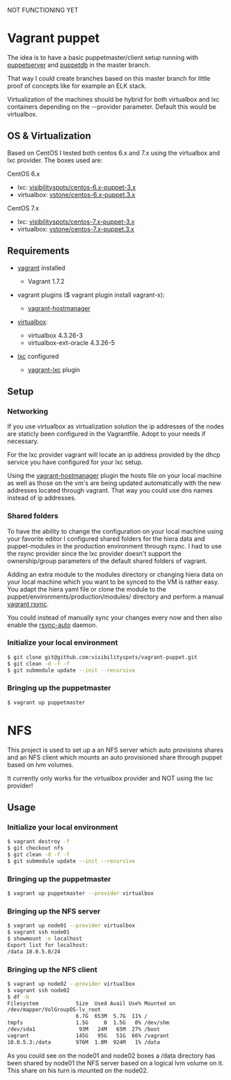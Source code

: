 NOT FUNCTIONING YET

# Vagrant puppet

The idea is to have a basic puppetmaster/client setup running with [puppetserver](https://docs.puppetlabs.com/puppetserver/latest/services_master_puppetserver.html) and [puppetdb](http://docs.puppetlabs.com/puppetdb/latest/) in the master branch.

That way I could create branches based on this master branch for little proof of concepts like for example an ELK stack.

Virtualization of the machines should be hybrid for both virtualbox and lxc containers depending on the --provider parameter. Default this would be virtualbox.

## OS & Virtualization


Based on CentOS I tested both centos 6.x and 7.x using the virtualbox and lxc provider. The boxes used are:

CentOS 6.x

* lxc: [visibilityspots/centos-6.x-puppet-3.x](https://atlas.hashicorp.com/visibilityspots/boxes/centos-6.x-puppet-3.x)
* virtualbox: [vstone/centos-6.x-puppet.3.x](https://atlas.hashicorp.com/vStone/boxes/centos-6.x-puppet.3.x)

CentOS 7.x

* lxc: [visibilityspots/centos-7.x-puppet-3.x](https://atlas.hashicorp.com/visibilityspots/boxes/centos-7.x-puppet-3.x)
* virtualbox: [vstone/centos-7.x-puppet.3.x](https://atlas.hashicorp.com/vStone/boxes/centos-7.x-puppet.3.x)

## Requirements

* [vagrant](https://www.vagrantup.com/) installed
    - Vagrant 1.7.2

* vagrant plugins ($ vagrant plugin install vagrant-x):
    - [vagrant-hostmanager](https://github.com/smdahlen/vagrant-hostmanager)

* [virtualbox](https://www.virtualbox.org/):
    - virtualbox 4.3.26-3
    - virtualbox-ext-oracle 4.3.26-5

* [lxc](https://github.com/fgrehm/vagrant-lxc/wiki) configured
   - [vagrant-lxc](https://github.com/fgrehm/vagrant-lxc) plugin

## Setup

### Networking

If you use virtualbox as virtualization solution the ip addresses of the nodes are staticly been configured in the Vagrantfile. Adopt to your needs if necessary.

For the lxc provider vagrant will locate an ip address provided by the dhcp service you have configured for your lxc setup.

Using the [vagrant-hostmanager](https://github.com/smdahlen/vagrant-hostmanager) plugin the hosts file on your local machine as well as those on the vm's are being updated automatically with the new addresses located through vagrant. That way you could use dns names instead of ip addresses.

### Shared folders

To have the ability to change the configuration on your local machine using your favorite editor I configured shared folders for the hiera data and puppet-modules in the production environment through rsync. I had to use the rsync provider since the lxc provider doesn't support the ownership/group parameters of the default shared folders of vagrant.

Adding an extra module to the modules directory or changing hiera data on your local machine which you want to be synced to the VM is rather easy. You adapt the hiera yaml file or clone the module to the puppet/environments/production/modules/ directory and perform a manual [vagrant rsync](http://docs.vagrantup.com/v2/cli/rsync.html).

You could instead of manually sync your changes every now and then also enable the [rsync-auto](http://docs.vagrantupcom/v2/cli/rsync-auto.html) daemon.

### Initialize your local environment

```bash
$ git clone git@github.com:visibilityspots/vagrant-puppet.git
$ git clean -d -f -f
$ git submodule update --init --recursive
```

### Bringing up the puppetmaster
```bash
$ vagrant up puppetmaster
```

# NFS

This project is used to set up a an NFS server which auto provisions shares and an NFS client which mounts an auto provisioned share through puppet based on lvm volumes.

It currently only works for the virtualbox provider and NOT using the lxc provider!

## Usage

### Initialize your local environment

```bash
$ vagrant destroy -f
$ git checkout nfs
$ git clean -d -f -f
$ git submodule update --init --recursive
```

### Bringing up the puppetmaster
```bash
$ vagrant up puppetmaster --provider virtualbox
```

### Bringing up the NFS server
```bash
$ vagrant up node01 --provider virtualbox
$ vagrant ssh node01
$ showmount -e localhost
Export list for localhost:
/data 10.0.5.0/24
```

### Bringing up the NFS client
```bash
$ vagrant up node02 --provider virtualbox
$ vagrant ssh node02
$ df -h
Filesystem            Size  Used Avail Use% Mounted on
/dev/mapper/VolGroupOS-lv_root
                      6.7G  653M  5.7G  11% /
tmpfs                 1.5G     0  1.5G   0% /dev/shm
/dev/sda1              93M   24M   65M  27% /boot
vagrant               145G   95G   51G  66% /vagrant
10.0.5.3:/data        976M  1.0M  924M   1% /data
```

As you could see on the node01 and node02 boxes a /data directory has been shared by node01 the NFS server based on a logical lvm volume on it. This share on his turn is mounted on the node02.
